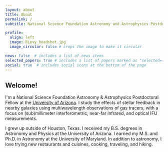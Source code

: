 ```yaml
---
layout: about
title: About
permalink: /
subtitle: National Science Foundation Astronomy and Astrophysics Postdoctoral Fellow<br />University of Arizona

profile:
  align: left
  image: RLevy_headshot.jpg
  image_circular: false # crops the image to make it circular

news: false  # includes a list of news items
selected_papers: true # includes a list of papers marked as "selected={true}"
social: true  # includes social icons at the bottom of the page
---
```


<!-- Global site tag (gtag.js) - Google Analytics -->
<script async src="https://www.googletagmanager.com/gtag/js?id=UA-146151674-1"></script>
<script>
  window.dataLayer = window.dataLayer || [];
  function gtag(){dataLayer.push(arguments);}
  gtag('js', new Date());

  gtag('config', 'UA-146151674-1');
</script>

## Welcome!

I'm a National Science Foundation Astronomy & Astrophysics Postdoctoral Fellow at the [University of Arizona](https://www.as.arizona.edu). I study the effects of stellar feedback in nearby galaxies using multiwavelength observations of gas tracers, with a focus on (sub)millimeter interferometric, near-far infrared, and optical IFU measurements.

I grew up outside of Houston, Texas. I received my B.S. degrees in Astronomy and Physics at the University of Arizona. I earned my M.S. and Ph.D. in Astronomy at the University of Maryland. In addition to astronomy, I love trying new restaurants and cuisines, cooking, traveling, and hiking. 
